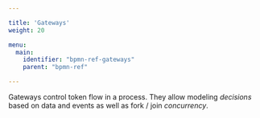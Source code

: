 ```yaml
---

title: 'Gateways'
weight: 20

menu:
  main:
    identifier: "bpmn-ref-gateways"
    parent: "bpmn-ref"

---
```


Gateways control token flow in a process. They allow modeling _decisions_ based on data and events as well as fork / join _concurrency_.
